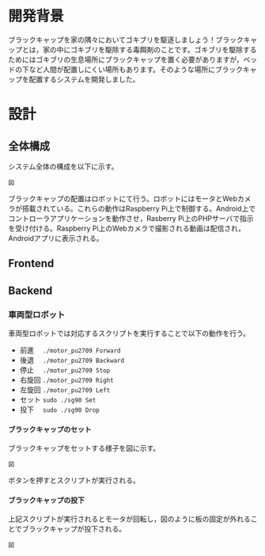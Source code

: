 # 開発背景
ブラックキャップを家の隅々においてゴキブリを駆逐しましょう！ブラックキャップとは，家の中にゴキブリを駆除する毒餌剤のことです。ゴキブリを駆除するためにはゴキブリの生息場所にブラックキャップを置く必要がありますが，ベッドの下など人間が配置しにくい場所もあります。そのような場所にブラックキャップを配置するシステムを開発しました。

# 設計
## 全体構成
システム全体の構成を以下に示す。
```
図
```
ブラックキャップの配置はロボットにて行う。ロボットにはモータとWebカメラが搭載されている。これらの動作はRaspberry Pi上で制御する。Android上でコントローラアプリケーションを動作させ，Rasberry Pi上のPHPサーバで指示を受け付ける。Raspberry Pi上のWebカメラで撮影される動画は配信され，Androidアプリに表示される。

## Frontend



## Backend

### 車両型ロボット
車両型ロボットでは対応するスクリプトを実行することで以下の動作を行う。

- 前進　 `./motor_pu2709 Forward `
- 後退 　`./motor_pu2709 Backward`
- 停止 　`./motor_pu2709 Stop`
- 右旋回 `./motor_pu2709 Right`
- 左旋回 `./motor_pu2709 Left`
- セット `sudo ./sg90 Set`
- 投下　 `sudo ./sg90 Drop`

#### ブラックキャップのセット
ブラックキャップをセットする様子を図に示す。
```
図
```
ボタンを押すとスクリプトが実行される。

#### ブラックキャップの投下
上記スクリプトが実行されるとモータが回転し，図のように板の固定が外れることでブラックキャップが投下される。
```
図
```





